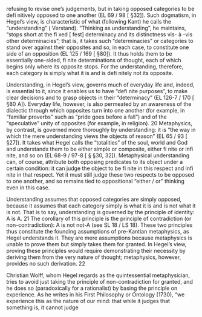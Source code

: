 refusing to revise one’s judgements, but in taking opposed categories to be defi nitively opposed to one another (EL 69 / 98 [ §32]). Such dogmatism, in Hegel’s view, is characteristic of what (following Kant) he calls the “understanding” ( Verstand). “Thinking as understanding”, he maintains, “stops short at the fi xed [ fest] determinacy and its distinctness vis- à -vis other determinacies”; that is, it takes such “determinacies” or categories to stand over against their opposites and so, in each case, to constitute one side of an opposition (EL 125 / 169 [ §80]). It thus holds them to be essentially one-sided, fi nite determinations of thought, each of which begins only where its opposite stops. For the understanding, therefore, each category is simply what it is and is defi nitely not its opposite.

Understanding, in Hegel’s view, governs much of everyday life and, indeed, is essential to it, since it enables us to have “defi nite purposes”, to make clear decisions and to grasp objects in their “determinacy” (EL 126-7 / 170 [ §80 A]). Everyday life, however, is also permeated by an awareness of the dialectic through which opposites turn into one another (for example, in “familiar proverbs” such as “pride goes before a fall”) and of the “speculative” unity of opposites (for example, in religion). 20 Metaphysics, by contrast, is governed more thoroughly by understanding: it is “the way in which the mere understanding views the objects of reason” (EL 65 / 93 [ §27]). It takes what Hegel calls the “totalities” of the soul, world and God and understands them to be either simple or composite, either fi nite or infi nite, and so on (EL 68-9 / 97-8 [ § §30, 32]). Metaphysical understanding can, of course, attribute both opposing predicates to its object under a certain condition: it can judge the object to be fi nite in this respect and infi nite in that respect. Yet it must still judge these two respects to be opposed to one another, and so remains tied to oppositional “either / or” thinking even in this case.

Understanding assumes that opposed categories are simply opposed, because it assumes that each category simply is what it is and is not what it is not. That is to say, understanding is governed by the principle of identity: A is A. 21 The corollary of this principle is the principle of contradiction (or non-contradiction): A is not not-A (see SL 18 / LS 18). These two principles thus constitute the founding assumptions of pre-Kantian metaphysics, as Hegel understands it. They are mere assumptions because metaphysics is unable to prove them but simply takes them for granted. In Hegel’s view, proving these principles would require demonstrating their necessity by deriving them from the very nature of thought; metaphysics, however, provides no such derivation. 22

Christian Wolff, whom Hegel regards as the quintessential metaphysician, tries to avoid just taking the principle of non-contradiction for granted, and he does so (paradoxically for a rationalist) by basing the principle on experience. As he writes in his First Philosophy or Ontology (1730), “we experience this as the nature of our mind: that while it judges that something is, it cannot judge

